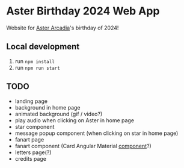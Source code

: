 # Aster Birthday 2024 Web App

Website for [Aster Arcadia](https://www.youtube.com/channel/UCpzxZW5kghGnO5TmAFJQAVw)'s birthday of 2024!

## Local development

1. run `npm install`
2. run `npm run start`

## TODO

- landing page
- background in home page
- animated background (gif / video?)
- play audio when clicking on Aster in home page
- star component
- message popup component (when clicking on star in home page)
- fanart page
- fanart component (Card Angular Material [component](https://material.angular.io/components/card/examples)?)
- letters page(?)
- credits page
